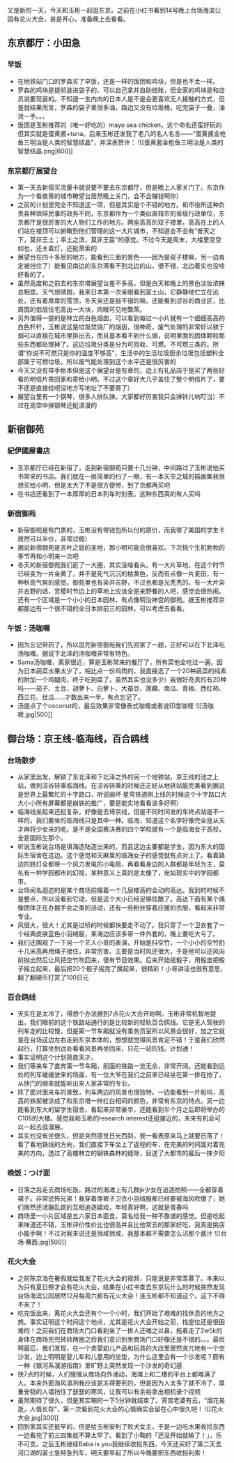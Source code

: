 又是新的一天，今天和玉彬一起逛东京。之前在小红书看到14号晚上台场海滨公园有花火大会，甚是开心，准备晚上去看看。
## 东京都厅：小田急
### 早饭
- 在地铁站门口的罗森买了早饭，还是一样的饭团和鸡块，但是也不太一样。
- 罗森的鸡块是提前装进袋子的、可以自己拿并自助结账，但全家的鸡块是和店员说要现装的。不知道一生内向的日本人是不是会更喜欢无人接触的方式，但是就结果而言，罗森的袋子里很多油，路边又没有垃圾桶，吃完袋子一叠，油流一手。。。
- 饭团是玉彬推荐的（唯一好吃的）mayo sea chicken，这个命名还蛮好玩的但其实就是蛋黄酱+tuna。后来玉彬还发我了老八的名人名言——“蛋黄酱金枪鱼三明治是人类的智慧结晶”，并深表赞许：
  ![[蛋黄酱金枪鱼三明治是人类的智慧结晶.png|600]]
### 东京都厅展望台
- 第一天去新宿买流量卡就说要不要去东京都厅，但是晚上人家关门了。东京作为一个看夜景的城市瞭望台居然晚上关门，会不会赚钱啊你）
- 之前的计划里完全不知道这一项，但是其实是个不错的地方。和市役所这种负责各种琐碎民事的政务不同，东京都作为一个类似直辖市的省级行政单位，东京都厅是很厉害的大人物们工作的地方。两座高高的双子楼里，高高在上的人们站在楼顶可以俯瞰到他们管理的这一大片城市，不知道会不会有”普天之下，莫非王土；率土之滨，莫非王臣“的感觉。不过今天是周末，大楼里空空如也，还关着灯，还挺萧索的
- 展望台在四十多层的地方，能看到三面的景色——因为是双子楼嘛，另一边肯定被挡住了）能看见南边的东京湾看不到北边的山，很不错，北边着实也没啥好看的了。
- 虽然高度和之前去的东京塔展望台差不多高，但是白天和晚上的景色淡妆浓抹总相宜。天气很晴朗，我来日本第一次亲眼看到富士山，它静静地伫立在远处，还有着厚厚的雪顶，冬天来还是挺不错的嘛。还能看到涩谷的商业区，比周围的低层住宅高出一大块，肉眼可见地繁荣。
- 另外值得一提的是林立的白色烟囱，可以看到每过一小片就有一个细细高高的白色杆杆，玉彬说这是垃圾焚烧厂的烟囱，很神奇，废气处理的非常好以致于烟可以直接在城市里排出去，而且基本看不到什么烟，说明里面的固体颗粒那些东西都处理掉了。这边垃圾分类是分为可回收、可燃、不可燃三类的。所谓“你说不可燃只是你的温度不够高”，生活中的生活垃圾厨余垃圾包括塑料全部属于可燃垃圾，所以废气能处理到这个水平还是很厉害的
- 今天又没有带手帐本但是这个展望台是有章的，边上有礼品店于是买了两张好看的明信片寄回家和寄给小明。不过这个章好大几乎盖住了整个明信片了，要不还是直接给吧没地方写地址了不要寄了）
- 展望台里有一个钢琴，很多人排队弹。大家都好厉害我只会弹铃儿响叮当）不过在高空中弹钢琴还挺浪漫的
## 新宿御苑
### 紀伊國屋書店
- 东京都厅已经在新宿了，走到新宿御苑只要十几分钟，中间路过了玉彬说他买书常来的书店。我们就在一层简单的扫了一眼，有一本天空之城的插画集我很想买给小明，但是太大了不是很方便带，到了京都再买吧
- 在书店还看到了一本厚厚的日本列车时刻表。这种东西真的有人买吗
### 新宿御苑
- 新宿御苑是有门票的，玉彬没有带钱包所以付的原价，而我带了美国的学生卡居然可以半价，非常过瘾）
- 据说新宿御苑是言叶之庭的圣地，那小明可能会很喜欢。下次挑个生机勃勃的季节再和小明来一次吧
- 冬天的新宿御苑我们逛了一大圈，其实没啥看头。有一大片草地，在这个时节已经变为一片金黄了，并不是死气沉沉的枯黄色，反而有点像一片麦田，有一种秋高气爽的感觉。御苑里也有染井吉野，不过也都是光秃秃的。有一大片染井吉野的话，赏樱时节边上的草地上应该全是来野餐的人吧，感觉会很热闹。还有一个区域是一个小小的日本园林，有点像明治神宫的御苑。据玉彬推荐京都那边有一个很不错的全日本排前三的园林，可以考虑去看看。
### 午饭：汤咖喱
- 因为忘记带药了，所以逛完新宿御苑我们先回家了一趟，正好可以在下北泽吃汤咖喱。据说下北泽的汤咖喱非常有特色。
- Sama汤咖喱，离家很近，算是玉彬常来的餐厅了，所有菜他全吃过一遍。因为日本蔬菜水果太少了，相比点一份鸡肉的，我直接选了一个20种蔬菜的纯素的附加一个鸡腿肉，终于吃到菜了，虽然其实也没多少）我很好奇真的有20种吗——茄子、土豆、胡萝卜、白萝卜、大蚕豆、莲藕、南瓜、青椒、西红柿、西兰花、丝瓜……才数出来一半，有点忘记了。
- 汤底点了个coconut的，最后效果非常像泰式咖喱或者说印度咖喱
  ![[汤咖喱.jpg|500]]
## 御台场：京王线-临海线，百合鸥线
### 台场散步
- 从家里出发，解锁了东北泽和下北泽之外的另一个地铁站，京王线的池之上站，做到涩谷转乘临海线。在涩谷转乘的时候还正好从地铁站能完美看到据说是世界上最繁忙的十字路口，听说崩坏·星穹铁道刚上线的时候这个十字路口大大小小所有屏幕都是崩铁的推广，要是能实地看看该多好啊）
- 临海线坐起来还挺复杂，好像是去埼京线，但是不同时间发的车终点站是不一样的，我们要坐的临海线只是其中一种。临海，知道这个名字好像完全是从天才麻将少女来的呢。是不是全国赛决赛的四个学校就有一个是临海女子高校，全是国际生那个。
- 听说玉彬说台场是填海造陆造出来的，而且这边主要都是学生，因为东大的国际生宿舍在这边。这个感觉和天麻里的临海女子的感觉就有点对上了。看着路边的路灯全都带一个风力发电的小电扇，再看看身边的人群都是年轻为主，莫名有一种学园都市的幻视，某种意义上真的是太像了，宛如现实中的学园都市。
- 台场闻名遐迩的是某个商场前摆着一个几层楼高的会动的高达。我到的时候不是整点，所以没看到它动，但是这个大小已经足够炫酷了。高达下面有某个偶像团体正在办握手会之类的活动，还有一些粉丝穿着应援的衣服，看起来非常专业。
- 风很大，很大！尤其是过桥的时候都快要走不动了。我只穿了一个卫衣套了一个经典皮肤蓝色小羽绒服，来海边应该多带一件外套的，晚上要吃大亏了。
- 我们还围观了一下另一个艺人小哥的表演，开始是抖空竹，一个小小的空竹扔十几米高再用绳子接住，非常厉害。主要是当时风还很大，于是他可以逆风向前抛出然后让风把空竹吹回来，很有节目效果。后来开始摇骰子，用骰盅把骰子摇立起来，最后把20个骰子摇完了摞起来，很精彩！小哥讲话也很有意思，翻了翻硬币打赏了100日元
### 百合鸥线
- 天实在是太冷了，得想个办法捱到7点花火大会开始啊。玉彬非常机智地提出，我们眼前的这个铁路站通行的是比较新的轻轨百合鸥线。它是无人驾驶的列车走的比较慢，但是第一节车厢就没有乘务员室所以风景会很好，加之它就是在台场这边左右走到东京本体的，想想就觉得风景肯定不错！于是我们欣然起行，打算坐到远处看看风景再坐回来，只花一站的钱。计划通！
- 事实证明这个计划简直天才。
- 我们等来车了直奔第一节车厢，前面的铁路一览无余，非常开阔。还能看到远处的列车缓缓驶来的场面，有一位大爷在我们之前来已经坐在第一排在拍了，从快门的频率就能听出来人家非常的专业。
- 除了面对面来车的景致，列车两边的风景也很独特。一边能看到一片船坞，高高的铁架被涂成了和东京塔一样红白相间的颜色，非常有东京的特点。另一边能看到东大的留学生宿舍，看起来非常豪华，还能看到半个月之后即将举办的C105的大楼。感觉我和玉彬的research interest还挺接近的，未来有机会可以一起去逛漫展。
- 其实也没有坐很久，但是突然感觉日光西斜，我一看表原来马上就要日落了！看了看地铁线的方向，我们直接下车坐上了返程的车，在完美的时间面对着完美的方向，透过了高楼林立的钢铁森林的缝隙，目送了大都市的最后一抹夕阳
### 晚饭：つけ面
- 日落之后走去商场吃饭。路过的海滩上有几群jk少女在追逐拍照——全都穿着裙子。非常恐怖兄弟！我穿着厚裤子卫衣小羽绒服都已经要被海风吹傻了，她们居然还活蹦乱跳的互相追逐嬉戏，年轻真好啊，这就是青春吗
- 商场里一小片区域是五六家日本面食，莫名给我一种不靠谱的感觉。但是吃起来味道还不错，玉彬评价性价比也很高并且比他常去的那家好吃，我真是挑店小能手啊！不过对我来说还是很咸很咸，我基本都不需要怎么沾那个酱汁	![[台场·蘸面.jpg|500]]
### 花火大会
- 之前陈京浩在暑假就给我发了花火大会的视频，只能说是非常羡慕了。本来以为只有夏日祭才会有花火大会，结果在小红书查去东京玩什么的时候突然发现台场海滨公园居然12月每周六都有花火大会！连玉彬都不知道这个。这下不得不来了！
- 吃完饭出来，离花火大会还有个一个小时，我们开始了艰难的找休息的地方之旅。事实证明这个时间这个地点，尤其是花火大会开始之前，找座位还是很困难的！之前我们在商场大门口看到坐了一排人还嗤之以鼻，拖着走了2w5k的身体在商场兜兜转转两圈之后我们意识到坐商场门口好像还是不错的。。。最后啊最后，我们发现，在一个卖婴幼儿产品和玩具的大店里居然突兀地有一个空沙发，边上明明是婴儿车和儿童用的坐垫，为什么这里会有一个沙发呢？颇有一种《银河系漫游指南》里旷野上突然发现一个沙发的奇幻感
- 快7点的时候，人们慢慢从商场向外涌动，海滩上和二楼的平台上都堆满了人。本来外面海风凛冽我应该是冻得要死的，但是因为人太多了就不冷了，厚重安稳的人墙挡住了瑟瑟的寒风，让我可以有余裕拿出相机录个视频
- 虽然期待了很久，但是其实唰的一下5分钟就结束了。宵宫老婆有云，“烟花易逝，人情长存”，第一次看到花火大会的心情确实会留在心中很久吧！
  ![[花火大会.jpg|300]]
- 回到家其实还挺早的，但是给玉彬安利了败犬女主，于是一边吃水果收拾东西一边看完了前三四集就不算太早了。看到了小鞠的「还没开始就输了！」，乐不可支。之后玉彬继续Baba is you我继续收拾东西，今天还买好了第二天去河口湖的富士急特急列车，明天要早起了所以今晚要把东西收拾利索！